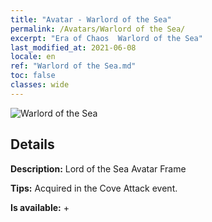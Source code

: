 ```yaml
---
title: "Avatar - Warlord of the Sea"
permalink: /Avatars/Warlord of the Sea/
excerpt: "Era of Chaos  Warlord of the Sea"
last_modified_at: 2021-06-08
locale: en
ref: "Warlord of the Sea.md"
toc: false
classes: wide
---
```

 ![Warlord of the Sea](/images/a/avatarFrame_202.png)

## Details

 **Description:** Lord of the Sea Avatar Frame 

 **Tips:** Acquired in the Cove Attack event. 

 **Is available:**  + 

